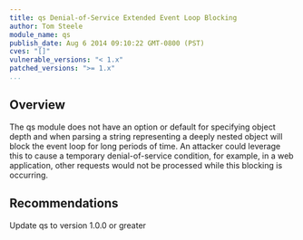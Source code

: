 ```yaml
---
title: qs Denial-of-Service Extended Event Loop Blocking
author: Tom Steele
module_name: qs
publish_date: Aug 6 2014 09:10:22 GMT-0800 (PST) 
cves: "[]"
vulnerable_versions: "< 1.x"
patched_versions: ">= 1.x"
...
```


## Overview
The qs module does not have an option or default for specifying object depth and when parsing a string representing a deeply nested object will block the event loop for long periods of time. An attacker could leverage this to cause a temporary denial-of-service condition, for example, in a web application, other requests would not be processed while this blocking is occurring.

## Recommendations
Update qs to version 1.0.0 or greater
